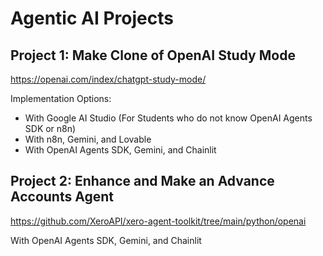 # Agentic AI Projects

## Project 1: Make Clone of OpenAI Study Mode

https://openai.com/index/chatgpt-study-mode/

Implementation Options:

- With Google AI Studio (For Students who do not know OpenAI Agents SDK or n8n)
- With n8n, Gemini, and Lovable
- With OpenAI Agents SDK, Gemini, and Chainlit

## Project 2: Enhance and Make an Advance Accounts Agent 

https://github.com/XeroAPI/xero-agent-toolkit/tree/main/python/openai

With OpenAI Agents SDK, Gemini, and Chainlit